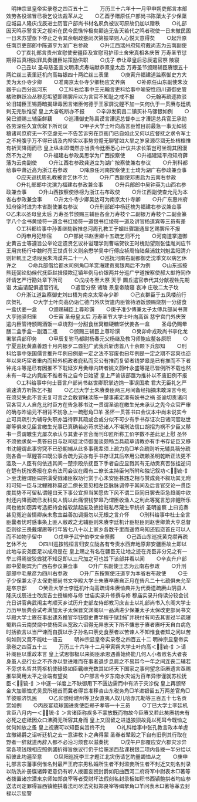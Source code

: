 <!-- { "loadSidebar": true } -->
　明神宗显皇帝实录卷之四百五十二
　　万历三十六年十一月甲申朔吏部言本部效劳各役滥冒已极乞设法裁革从之
　　○乙酉予赠原任户部尚书陈蕖太子少保蕖应城县人隆庆戊辰进士历官户部尚书材名夙负被议可原故仍加以赠秩
　　○礼部因天鸣示警言天之视听在民今民憔悴极矣颠连无告天若代之鸣者税使一日未撤民困一日未苏望亟下停止之令其余朝政壅阏次第振举则人心悦天意得矣
　　○起升原任南京吏部郎中陈道亨为湖广右参政
　　○升江西瑞州府知府戴尚志为云南副使
　　○丁亥礼部言贵州宣慰使安疆臣及宣慰司护印土舍宋真相各庆贺  万寿圣节愆期得旨真相拟罪具奏疆臣姑策励供职
　　○戊子  恭让章皇后忌辰遣官祭  陵寝
　　○己丑以  圣母慈圣宣文明肃贞寿端献恭熹皇太后  万寿圣节颁赐辅臣赓银五十两纻丝三表里廷机向高每银四十两纻丝三表里
　　○庚寅升福建道监察御史方大羙为太仆寺少卿
　　○准南京太仆寺少卿杨应文养病
　　○补原任山东副使朱汝器于山西分巡河东
　　○工科右给事中王元翰言吏科给事中喻安性四川道御史管橘败群跃冶丛秽忍垢望即赐罢斥以为言官不知耻之戒不报
　　○元翰再疏逐款驳论旧辅臣王锡爵暗揭肆毒因言诸臣何德于王家屏沈鲤不加一矢何仇于一贯赓与廷机剌无完肤惟望  皇上大奋乾断亦不报
　　○辛卯发蓟昌二镇买补马骡银如例
　　○癸巳颁赐三辅臣鲜藕
　　○巡漕御史陈禹谟言漕运总督李三才漕运总兵官王承勋各劳深任久宜优叙下所司议
　　○甲子大学士叶向高言臣惟目前最急一事无如钱粮诸司庶府无一不空虗无一不告苦诉穷在京衙门已自如此又何以应督抚之求令军士之不枵腹乎万不得已请及内帑实以事势穷蹙无聊譬如大旱之岁泉源尽涸无处桔橰惟有祈天降雨而已  皇上纵未即慨然亦当责令廷臣悉心计议共求长策岂可坐观其困漫然不为之所
　　○升福建右参政吴思学为广西按察使
　　○升福建延平府知府薛藩为云南副使
　　○升江西右参政龚道立为湖广按察使兼右参议
　　○升刑科都给事中萧近高为浙江右参政
　　○降原任河南按察使王士琦为湖广右参政兼佥事
　　○应天巡抚周孔教被言乞休不允
　　○升广西副使邓思启为云南右参政
　　○升礼部郎中沈演为福建右参政兼佥事
　　○升兵部郎中吴钟英为山西右参政兼佥事
　　○升山西按察使徐榜为浙江右布政使
　　○升江西副使查允元为本省右参政兼佥事
　　○升太仆寺少卿吴达可为南京太仆寺卿
　　○升广东惠州府知府徐时进为本省副使兼右参议
　　○升刑部郎中杨廷槐为福建右参议兼佥事　　○乙未以圣母皇太后  万寿圣节颁赐三辅臣各金万寿枝个二副银万寿枝个二副金篆字八个金书黄绫符一道金书红绫符一道银书红绫符一道及讲官杨道宾等三员有差
　　○工科都给事中孙善继劾新推总河周孔教工于媚灶骤躐通显乞赐罢斥不报
　　○丙申月犯毕宿
　　○户部尚书赵世卿十五疏乞归不允
　　○河南道掌道御史黄吉士等遵旨公举论定遗贤乞议补谥理学则曹端贺钦王时槐勋望则张佳胤刘应节王用宾杨行中魏时亮王世贞节义则余懋学吴中行傅应祯周怡陆粲浦鈂刘魁孟阳清介则轩軏王之诰叚民朱鸿谟共二十一人
　　○巡抚河南右副都御史沈季文以病乞休许之
　　○命兵部借给都水司例角□羊赏海建贡夷银两后不为例
　　○山东巡按熊廷弼论劾候代抚臣赵揖侵欺辽镇年例马价银两并分巡广宁道按察使郝大猷符同作奸请乞严行勘处章下所司
　　○戊戌冬至大祭  天于  圜丘遣官恭代其分献视牲先期诣  太庙请配俱遣官行礼
　　○遣官分祭  诸陵  景皇帝陵寝  哀冲  庄敬二太子坟
　　○升浙江道监察御史刘曰梧为南京太常寺少卿
　　○己亥群臣于五凤楼前行庆贺礼
　　○大学士叶向高仍诣仁德门外庆贺遣内臣管待酒饭颁赐烧割一分甜食一盒伏姜一盒
　　○颁赐辅臣上尊珍馔
　　○庚子准少傅兼太子太傅兵部尚书萧大亨驰驿归里
　　○壬寅  圣母皇太后  万寿圣节大学士叶向高诣  慈宁宫门外庆贺遣内臣管待颁赐酒饭一卓烧割一分甜食丝窝糖硬糖饼伏姜各一盒
　　圣母仍赐晕膳二盒手盒一副酒二瓶
　　○颁赐三辅臣上尊珍馔
　　○癸卯命戎政尚书李化龙署掌兵部印务
　　○甲辰复驸马都尉杨春元父杨继及教习师鲍应鳌各原职
　　○宁夏巡抚黄嘉善题十月内银歹二酋犯广武我兵斩虏首八十余颗下兵部知
　　○刑科给事中张国儒言推升年例曰例是一定之法不容废也曰年例是一定之期不容爽也迩年以来巧宦者重内而轻外柄政者庇私而灭公有推而复留者钱梦皋是已有推而不下者钟兆斗等是已有因推不下耽延岁月夤缘内转者姚文蔚叶永盛等是已皆例所不载也然未有一年之内竟废不推者有之自今日始望  皇上严谕该部亟为推补以不废旧例不报
　　○工科给事中何士晋言户部尚书赵世卿职掌边饷一事误国欺  君大无臣礼乞严谕速清方听陈乞不报
　　○乙巳大学士朱赓奏臣两三月间备经指摘未敢深言今死在须臾失此不言无复可言之会敢冒昧渎陈一楚事甫定凑有妖书之祸  圣谕切责诸问官各官人人自危比时臣方在告急移书沈一贯谓圣谕在皦生光未承认之先今众官严审的确与昨谕元不相背不妨急上一疏慰角□羊  圣怀一贯答书曰会议本中尚未说实今止可具疏引为辅导失职亦当待罪其疏或合或分似不可少有手书存证次日诸问官赵世卿等俱来见臣言皦生光事已真确若必苛求恐诸人不堪刑法信口胡招为祸不少臣又移书一贯谓皦生光屡次承认与其妻子言合而刊印匠所称工价字数不差此足上慰  圣怀不须他求矣一贯答曰日与赵司徒沈侍御面谈颇畅当具疏草请教亦有手书存证臣又移书沈鲤谓此事穷究不已恐朝端从此多事我辈须上疏力角□羊合疏则听元辅具稿分疏则各备一草鲤答曰既公事合疏为妥亦有手书存证其后卒用公疏赖圣明乾断正法更不滥及一人臣有何依违其间一楚宗殴杀抚臣下手者自应显戮其有无劫贡真否张挂逆词在楚有抚按奏报在京有法司会议在阁有二僚长主持臣何所附和独记叙功＜锍-釒＞至沈鲤谓臣曰宗潢受戮诸臣叙功行赏于心未安臣甚韪之相与赞成竟不叙功其无附和可知一臣与沈鲤雅称莫逆二僚长意见相左臣脉脉调停于其间及后言官交论一贯臣度其势不可留私谓鲤曰天下事公宜担当某愿佐下风不谓二臣同日罢去臣急趋阁中欲封还内降而疏已发科矣人情以此痛恨钱梦皋乃谓臣收渔人之利此等冤言恐非鲤所乐闻也他如窃弄考选把持会推软禁起废及摭拾赃私尽蔑生平统祈  圣明鉴察  上曰览奏甚见冤迫苦情卿疾未愈宜益善加调摄勿以无根之言介怀　　○刑科给事中杜士全言臣曩者忧时感事条上匪人敝政之尤辅臣则朱赓李廷机计臣枢臣则赵世卿萧大亨总督臣则徐三畏戴燿赓等行年皆七八十以上家乡各数千里而遥倦鸟知还狐恋首丘可以人而不如物乎留中
　　○戊申予武宁伯李文全祭葬
　　○己酉山东巡抚黄克缵再疏乞休不允
　　○四川巡按钱桓言归安立陇各有专责水西弃地原非安疆臣故土即以此地与安尧臣足以成府是在  皇上赐之有名在疆臣无让地之迹在尧臣非分兄之有一举三得焉彼狡酋犹不知足即以三尺加之可也旨下该部并看以闻
　　○辛亥升户部郎中晏朝宾为广西右参议兼佥事　　○升广东副使王志为云南右参政
　　○升刑部郎中毛章彦为四川右参政
　　○升广东按察使汪道亨为本省右布政使
　　○壬子少保兼太子太保吏部尚书文华殿大学士朱赓卒赓自正月在告凡二十七疏俱未允至是卒京邸
　　○癸丑大学士李廷机叶向高疏请朱赓恤典并为代奏遗疏赓山阴县人隆庆戊辰进士改庶吉士授编修与修  世庙实录升修撰与修  穆庙实录升侍读分较会试充日讲官典武闱主考顺天乡试历升吏部左侍郎教习庶吉士以礼部尚书入东阁大学士万历甲辰典会试考满加太子太保晋文渊阁以一品满进少保兼太子太保改吏部尚书文华殿大学士赓在事出逮系推官华钰御史曹学程于狱封矿并税付有司去其害过半疏寝蜀黔兵云南焚烧中使杨荣从宽政六诏得无异志天下所不慊志于赓者赓吁天自白病危时括欲言以当尸谏而自撰以示子孙名曰荼史食荼者以苦谏人不知惟食者知之问以苦何如则又竟不能吐一语云
　　明神宗显皇帝实录卷之四百五十二
明神宗显皇帝实录卷之四百五十三
　　万历三十六年十二月甲寅朔大学士叶向高＜锍-釒＞请补阁臣以重政本言  皇上试思御极以来阁臣承恩遇善始终能几何人小者败名大者丧身虽人品行业之不齐亦以登进难而在事者退步息肩之不易耳今一年之间连丧二辅若不旁求名哲共筦枢机使碌碌如臣覊维充数其如坏天下国家之事何望念臣赓遗言亟赐推举简用太平之业端有望矣
　　○户部言今岁东南水灾诚为百年异惨谨就苏松抚臣＜锍-釒＞中逐一详度上不缺御用下不匮边需而中有济于灾沴傥  皇上再颁帑金大加赈恤尤吴民所翘首而冀者得旨准移咨山东税务角□羊进银留五万两差官角□羊彼赈济饥民
　　○乙卯颁给建州等卫女直夷人奴儿哈赤兀勒等三百五十七名贡赏如例
　　○丙辰宴琉球国进贡使臣郑子孝等一十三员
　　○丁巳大学士李廷机言臣八月内一＜锍-釒＞言诸臣称疾多不蒙放既而物故今臣赓又若此矣赓初未有必死之症祗因众口沸腾无所容其身而  皇上又固留之进退狼狈故竟以死耳今既恤之优何如放之蚤  皇上视赓可以知臣矣旨终不允
　　○礼科给事中张孔教言政本单虗宜撤锡爵之诏听廷机之去一意讲枚卜之典得蒙  圣眷者辇榖之下自有旧例其行取在野者一辞就道再辞入都不必沿习烦套以滋奏扰
　　○戊午户部覆应安六郡灾沴异常各项钱粮相应照例蠲折得旨依议行仍于给赈浙西盐课税银二项内各拨一半分给以昭彼此均遍至意
　　○凤阳巡抚李三才题江北灾伤请乞酌量蠲恤从之
　　○庚申礼部言宗藩事例惟名封最严王府宗男私婚所生者不封滥妾所生者不封近又刻名封录以防洗补册牒诸弊讵意仍有听人拨置妄觊封爵如阳曲西河二府将军中尉表木□著等者拨置诸宗潜来京师如郑良宰等者受财坏法假刻名封录板如积书西镇鲍拱者均应参送法司定罪得旨西镇鲍拱着法司尽法究拟郑良宰等缉拏角□羊问表木□著等革去封禄以示惩警
